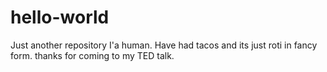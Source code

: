 # hello-world
Just another repository
I'a human. Have had tacos and its just roti in fancy form. thanks for coming to my TED talk.
